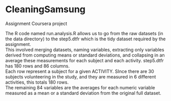CleaningSamsung
===============

Assignment Coursera project

The R code named run.analysis.R allows us to go from the raw datasets (in the data directory) to the step5.dtfr which is the tidy dataset required by the assignment.  
This involved merging datasets, naming variables, extracting only variables derived from computing means or standard deviations, and collapsing in an average these measurements for each subject and each activity.
step5.dtfr has 180 rows and 86 columns.  
Each row represent a subject for a given ACTIVITY. SInce there are 30 subjects volunteering in the study, and they are measured in 6 different activities, this totals 180 rows.  
The remaining 84 variables are the averages for each numeric variable measured as a mean or a standard deviation from the original full dataset.
